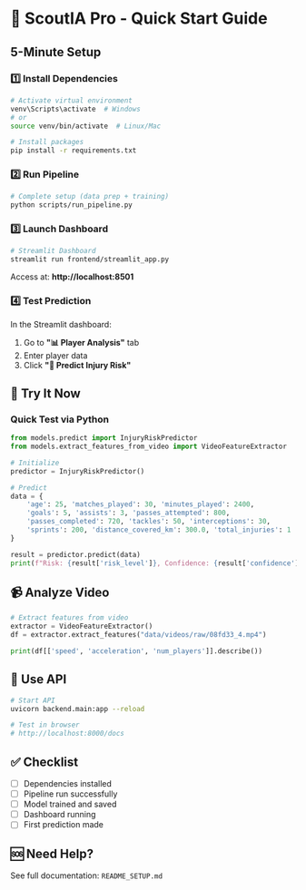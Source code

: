 # 🚀 ScoutIA Pro - Quick Start Guide

## 5-Minute Setup

### 1️⃣ Install Dependencies

```bash
# Activate virtual environment
venv\Scripts\activate  # Windows
# or
source venv/bin/activate  # Linux/Mac

# Install packages
pip install -r requirements.txt
```

### 2️⃣ Run Pipeline

```bash
# Complete setup (data prep + training)
python scripts/run_pipeline.py
```

### 3️⃣ Launch Dashboard

```bash
# Streamlit Dashboard
streamlit run frontend/streamlit_app.py
```

Access at: **http://localhost:8501**

### 4️⃣ Test Prediction

In the Streamlit dashboard:
1. Go to **"📊 Player Analysis"** tab
2. Enter player data
3. Click **"🔮 Predict Injury Risk"**

## 🎯 Try It Now

### Quick Test via Python

```python
from models.predict import InjuryRiskPredictor
from models.extract_features_from_video import VideoFeatureExtractor

# Initialize
predictor = InjuryRiskPredictor()

# Predict
data = {
    'age': 25, 'matches_played': 30, 'minutes_played': 2400,
    'goals': 5, 'assists': 3, 'passes_attempted': 800,
    'passes_completed': 720, 'tackles': 50, 'interceptions': 30,
    'sprints': 200, 'distance_covered_km': 300.0, 'total_injuries': 1
}

result = predictor.predict(data)
print(f"Risk: {result['risk_level']}, Confidence: {result['confidence']:.2%}")
```

## 📹 Analyze Video

```python
# Extract features from video
extractor = VideoFeatureExtractor()
df = extractor.extract_features("data/videos/raw/08fd33_4.mp4")

print(df[['speed', 'acceleration', 'num_players']].describe())
```

## 🔌 Use API

```bash
# Start API
uvicorn backend.main:app --reload

# Test in browser
# http://localhost:8000/docs
```

## ✅ Checklist

- [ ] Dependencies installed
- [ ] Pipeline run successfully
- [ ] Model trained and saved
- [ ] Dashboard running
- [ ] First prediction made

## 🆘 Need Help?

See full documentation: `README_SETUP.md`

